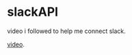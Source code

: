 # slackAPI

video i followed to help me connect slack. 

[video](https://www.youtube.com/watch?v=nyaCol4IH5c).

